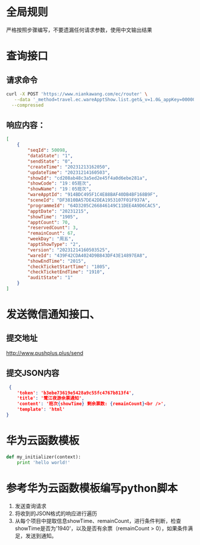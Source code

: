 # 全局规则
严格按照步骤编写，不要遗漏任何请求参数，使用中文输出结果
# 查询接口
## 请求命令
``` bash
curl -X POST 'https://www.niankawang.com/ec/router' \
   --data '_method=travel.ec.wareApptShow.list.get&_v=1.0&_appKey=000001&_format=json&_locale=zh&_timestamp=20231214210153&_sessionId=wx_VISITOR_oXYF65b34VQ7W3Veiq4bGaLQKqTI&wxAppId=wx981dad825bf3014c&wxAgentId=&ownerId=wx6f7350d9e062d8c6&wxType=mini&personType=VISITOR&sceneId=DF3810BA57DE42DEA1953107F01F937A&programmeId=64D3205C266846149C11DEE4A9D6CAC5&apptDate=&lessApptDate=20231220&excludeDay=20231214&wareId=439F42CDA4024D9B843DF43E14897EA8&_sign=0B596A176245754231477FE2BA8A3A3C1EF70591' \
  --compressed
```
## 响应内容：
```json
[
    {
        "seqId": 50098,
        "dataState": "1",
        "sendState": "0",
        "createTime": "20231213162050",
        "updateTime": "20231214160503",
        "showId": "cd208ab48c3a5ed2e45f4a0d6ebe281a",
        "showCode": "19：05班次",
        "showName": "19：05班次",
        "wareApptId": "914BDC495F1C4E88BAF40DB4BF168B9F",
        "sceneId": "DF3810BA57DE42DEA1953107F01F937A",
        "programmeId": "64D3205C266846149C11DEE4A9D6CAC5",
        "apptDate": "20231215",
        "showTime": "1905",
        "apptCount": 70,
        "reservedCount": 3,
        "remainCount": 67,
        "weekDay": "周五",
        "apptShowType": "2",
        "version": "20231214160503525",
        "wareId": "439F42CDA4024D9B843DF43E14897EA8",
        "showEndTime": "2015",
        "checkTicketStartTime": "1805",
        "checkTicketEndTime": "1910",
        "auditState": "1"
    }
]
```
# 发送微信通知接口、
## 提交地址
http://www.pushplus.plus/send
## 提交JSON内容
```json
 {
	'token': 'b3ebe73619e5428a9c55fc4767b813f4',
	'title': '鹭江夜游余票通知',
	'content': '班次{showTime} 剩余票数: {remainCount}<br />',
	'template': 'html'
}
```
# 华为云函数模板
``` python
def my_initializer(context):
    print 'hello world!'
```
# 参考华为云函数模板编写python脚本
1. 发送查询请求
2. 将收到的JSON格式的响应进行遍历
3. 从每个项目中提取信息showTime、remainCount，进行条件判断，检查showTime是否为'1940'，以及是否有余票（remainCount > 0），如果条件满足，发送到通知。
